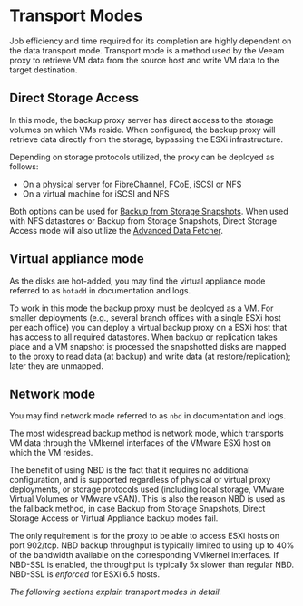 # Transport Modes

Job efficiency and time required for its completion are highly dependent
on the data transport mode. Transport mode is a method used by the Veeam
proxy to retrieve VM data from the source host and write VM data to the
target destination.

## Direct Storage Access
In this mode, the backup proxy server has direct access to the storage volumes on
which VMs reside. When configured, the backup proxy will retrieve data directly from
the storage, bypassing the ESXi infrastructure.

Depending on storage protocols utilized, the proxy can be deployed as follows:

-   On a physical server for FibreChannel, FCoE, iSCSI or NFS
-   On a virtual machine for iSCSI and NFS

Both options can be used for [Backup from Storage Snapshots](./backup_from_storage_snapshots.md). When used with NFS
datastores or Backup from Storage Snapshots, Direct Storage Access mode will
also utilize the [Advanced Data Fetcher](./transport_modes.md#advanced-data-fetcher).

## Virtual appliance mode

As the disks are hot-added, you may find the virtual appliance mode referred
to as `hotadd` in documentation and logs.

To work in this mode the backup proxy
must be deployed as a VM. For smaller deployments (e.g., several
branch offices with a single ESXi host per each office) you can
deploy a virtual backup proxy on a ESXi host that has access to all
required datastores. When backup or replication takes place and a VM
snapshot is processed the snapshotted disks are mapped to the proxy
to read data (at backup) and write data (at restore/replication);
later they are unmapped.

## Network mode

You may find network mode referred to as `nbd` in documentation and logs.

The most widespread backup method is network mode, which transports VM data through
the VMkernel interfaces of the VMware ESXi host on which the VM resides.

The benefit of using NBD is the fact that it requires no additional configuration,
and is supported regardless of physical or virtual proxy deployments, or storage
protocols used (including local storage, VMware Virtual Volumes or VMware vSAN). This is also the
reason NBD is used as the fallback method, in case Backup from Storage Snapshots,
Direct Storage Access or Virtual Appliance backup modes fail.

The only requirement is for the proxy to be able to access ESXi hosts on port
902/tcp. NBD backup throughput is typically limited to using up to 40% of the
bandwidth available on the corresponding VMkernel interfaces. If NBD-SSL is
enabled, the throughput is typically 5x slower than regular NBD. NBD-SSL is
_enforced_ for ESXi 6.5 hosts.

_The following sections explain transport modes in detail._
